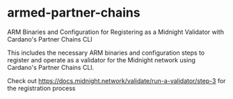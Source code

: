 # armed-partner-chains

ARM Binaries and Configuration for Registering as a Midnight Validator with Cardano's Partner Chains CLI

This includes the necessary ARM binaries and configuration steps to register and operate as a validator for the Midnight network using Cardano's Partner Chains CLI.


Check out https://docs.midnight.network/validate/run-a-validator/step-3 for the registration process


